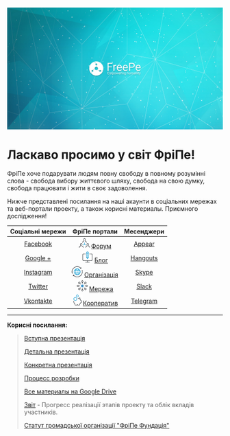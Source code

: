 ![](../images/Banner_2.jpg)

# Ласкаво просимо у світ ФріПе!

ФріПе хоче подарувати людям повну свободу в повному розумінні слова - свобода вибору життєвого шляху, свобода на свою думку, свобода працювати і жити в своє задоволення.

Нижче представлені посилання на наші акаунти в соціальних мережах та веб-портали проекту, а також корисні материалы. Приємного дослідження!

| **Соціальні мережи** | **ФріПе портали** | **Месенджери** |
| :---: | :---: | :---: |
| [Facebook](https://fb.com/freepe.org) | ![](../images/networking.png) [Форум](http://freepe.co/) | [Appear](https://appear.in/freepe) |
| [Google +](https://plus.google.com/106815883580854777966) | ![](../images/computer.png) [Блог](http://freepe.online) | [Hangouts](https://hangouts.google.com/group/i8VCXO4OI49sQNo12) |
| [Instagram](https://www.instagram.com/freepe_org/) | ![Organization](../images/worldwide.png) [Організація](https://freepe.org) | [Skype](https://join.skype.com/jQDP4cDrLKtf) |
| [Twitter](https://twitter.com/freepe_org) | ![Network](../images/ellipse.png) [Мережа](http://freepe.net) | [Slack](https://freepe.slack.com/messages/@freepe/) |
| [Vkontakte](https://vk.com/freepe_org) | ![Cooperative](../images/piggy-bank.png)[Кооператив](https://freepe.co) | [Telegram](https://telegram.me/FreePe) |

---

**Корисні посилання:**

> [Вступна презентація](https://goo.gl/bxv33W)
>
> [Детальна презентація](https://prezi.com/dhz0yujgcdhv/freepe-freedom-4-people/)
>
> [Конкретна презентація](https://prezi.com/zyme4t6wrktm/presentation/)
>
> [Процесс розробки](https://pintask.me/board/vPsfuf2sawcaDyt6b)
>
> [Все материалы на Google Drive](https://drive.google.com/open?id=0B9mbBuJnN6tcdS1VSFQ5dEhOdkU)
>
> [Звіт](https://goo.gl/ArDg5z)  - Прогресс реалізації этапів проекту та облік вкладів участників.
>
> [Статут громадської організації "ФріПе Фундація"](https://goo.gl/02pBT0)



